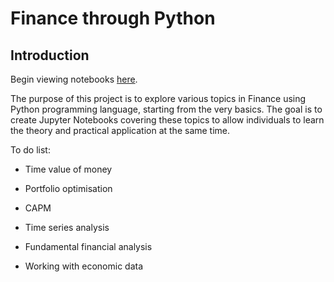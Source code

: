 # Finance through Python

## Introduction

Begin viewing notebooks [here](https://nbviewer.jupyter.org/github/drastorguev/financethroughpython/blob/master/Contents_Page.ipynb).

The purpose of this project is to explore various topics in Finance using Python programming language, starting from the very basics. The goal is to create Jupyter Notebooks covering these topics to allow individuals to learn the theory and practical application at the same time.

To do list:

* Time value of money

* Portfolio optimisation

* CAPM

* Time series analysis

* Fundamental financial analysis

* Working with economic data
